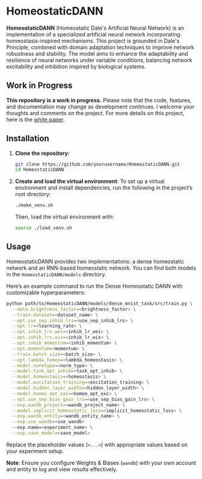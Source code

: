 # HomeostaticDANN

**HomeostaticDANN** (Homeostatic Dale's Artificial Neural Network) is an implementation of a specialized artificial neural network incorporating homeostasis-inspired mechanisms. This project is grounded in Dale's Principle, combined with domain adaptation techniques to improve network robustness and stability. The model aims to enhance the adaptability and resilience of neural networks under variable conditions, balancing network excitability and inhibition inspired by biological systems.

## Work in Progress

**This repository is a work in progress.** Please note that the code, features, and documentation may change as development continues. I welcome your thoughts and comments on the project. For more details on this project, here is the [white paper](https://drive.google.com/file/d/1Zk0jb8XOfjlpu5Qq-KG2njwczrpAfSkV/view?usp=drive_link).

## Installation

1. **Clone the repository:**
   ```bash
   git clone https://github.com/yourusername/HomeostaticDANN.git
   cd HomeostaticDANN
   ```

2. **Create and load the virtual environment**:
   To set up a virtual environment and install dependencies, run the following in the project’s root directory:

   ```bash
   ./make_venv.sh
   ```

   Then, load the virtual environment with:

   ```bash
   source ./load_venv.sh
   ```

## Usage

HomeostaticDANN provides two implementations: a dense homeostatic network and an RNN-based homeostatic network. You can find both models in the `HomeostaticDANN/models` directory.

Here’s an example command to run the Dense Homeostatic DANN with customizable hyperparameters:

```bash
python path/to/HomeostaticDANN/models/dense_mnist_task/src/train.py \
  --data.brightness_factor=<brightness_factor> \
  --train.dataset=<dataset_name> \
  --opt.use_sep_inhib_lrs=<use_sep_inhib_lrs> \
  --opt.lr=<learning_rate> \
  --opt.inhib_lrs.wei=<inhib_lr_wei> \
  --opt.inhib_lrs.wix=<inhib_lr_wix> \
  --opt.inhib_momentum=<inhib_momentum> \
  --opt.momentum=<momentum> \
  --train.batch_size=<batch_size> \
  --opt.lambda_homeo=<lambda_homeostasis> \
  --model.normtype=<norm_type> \
  --model.task_opt_inhib=<task_opt_inhib> \
  --model.homeostasis=<homeostasis> \
  --model.excitation_training=<excitation_training> \
  --model.hidden_layer_width=<hidden_layer_width> \
  --model.homeo_opt_exc=<homeo_opt_exc> \
  --opt.use_sep_bias_gain_lrs=<use_sep_bias_gain_lrs> \
  --exp.wandb_project=<wandb_project_name> \
  --model.implicit_homeostatic_loss=<implicit_homeostatic_loss> \
  --exp.wandb_entity=<wandb_entity_name> \
  --exp.use_wandb=<use_wandb>
  --exp.name=<experiment_name> \
  --exp.save_model=<save_model>
```

Replace the placeholder values (`<...>`) with appropriate values based on your experiment setup.

**Note**: Ensure you configure Weights & Biases (`wandb`) with your own account and entity to log and view results effectively.


